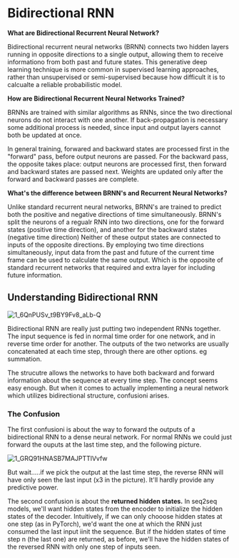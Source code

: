 # Bidirectional RNN


**What are Bidirectional Recurrent Neural Network?**

Bidirectional recurrent neural networks (BRNN) connects two hidden layers running in opposite directions to a single output, allowing them to receive informationo from both past and future states. This generative deep learning technique is more common in supervised learning approaches, rather than unsupervised or semi-supervised because how difficult it is to calcualte a reliable probabilistic model.

**How are Bidirectional Recurrent Neural Networks Trained?**

BRNNs are trained with similar algorithms as RNNs, since the two directional neurons do not interact with one another. If back-propagation is necessary some additional process is needed, since input and output layers cannot both be updated at once.

In general training, forwared and backward states are processed first in the "forward" pass, before output neurons are passed. For the backward pass, the opposite takes place: output neurons are processed first, then forward and backward states are passed next. Weights are updated only after the forward and backward passes are complete.

**What's the difference between BRNN's and Recurrent Neural Networks?**

Unlike standard recurrent neural networks, BRNN's are trained to predict both the positive and negative directions of time simultaneously. BRNN's split the neurons of a regualr RNN into two directions, one for the forward states (positive time direction), and another for the backward states (negative time direction) Neither of these output states are connected to inputs of the opposite directions. By employing two time directions simultaneously, input data from the past and future of the current time frame can be used to calculate the same output. Which is the opposite of standard recurrent networks that required and extra layer for including future information.

## Understanding Bidirectional RNN

![1_6QnPUSv_t9BY9Fv8_aLb-Q](https://user-images.githubusercontent.com/23405520/116771140-b5e4f800-aa66-11eb-81e5-f256fe67f448.png)

Bidirectional RNN are really just putting two independent RNNs together. The input sequence is fed in normal time order for one network, and in reverse time order for another. The outputs of the two networks are usually concatenated at each time step, through there are other options. eg summation.

The strucutre allows the networks to have both backward and forward information about the sequence at every time step. The concept seems easy enough. But when it comes to actually implementing a neural network which utilizes bidirectional structure, confusioni arises.

### The Confusion

The first confusioni is about the way to forward the outputs of a bidirectional RNN to a dense neural network. For normal RNNs we could just forward the ouputs at the last time step, and the following picture. 

![1_GRQ91HNASB7MAJPTTlVvfw](https://user-images.githubusercontent.com/23405520/116771230-520eff00-aa67-11eb-9845-9fda6aba9317.jpeg)


But wait.....if we pick the output at the last time step, the reverse RNN will have only seen the last input (x3 in the picture). It'll hardly provide any predictive power.

The second confusion is about the **returned hidden states.** In seq2seq models, we'll want hidden states from the encoder to initialize the hidden states of the decoder. Intuitively, if we can only chooose hidden states at one step (as in PyTorch), we'd want the one at which the RNN just consumed the last input iinit the sequence. But if the hidden states of time step n (the last one) are returned, as before, we'll have the hidden states of the reversed RNN with only one step of inputs seen.

